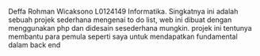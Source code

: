 Deffa Rohman Wicaksono L0124149 Informatika. Singkatnya ini adalah sebuah projek sederhana mengenai to do list, web ini dibuat dengan menggunakan php dan didesain sesederhana mungkin. projek ini tentunya membantu para pemula seperti saya untuk mendapatkan fundamental dalam back end
